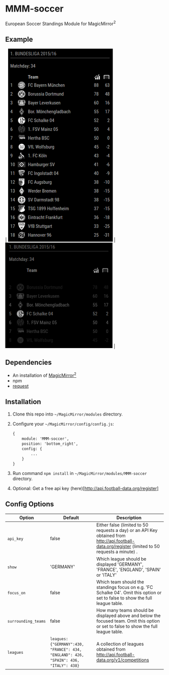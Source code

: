 # MMM-soccer
European Soccer Standings Module for MagicMirror<sup>2</sup>

## Example

| ![](.github/example_full.png) | ![](.github/example_focused.png) |

## Dependencies
  * An installation of [MagicMirror<sup>2</sup>](https://github.com/MichMich/MagicMirror)
  * npm
  * [request](https://www.npmjs.com/package/request)

## Installation
 1. Clone this repo into `~/MagicMirror/modules` directory.
 2. Configure your `~/MagicMirror/config/config.js`:

    ```
    {
        module: 'MMM-soccer',
        position: 'bottom_right',
        config: {
            ...
        }
    }
    ```
 3. Run command `npm install` in `~/MagicMirror/modules/MMM-soccer` directory.
 4. Optional: Get a free api key (here)[http://api.football-data.org/register]

## Config Options
| **Option** | **Default** | **Description** |
| --- | --- | --- |
| `api_key` | false | Either false (limited to 50 requests a day) or an API Key obtained from http://api.football-data.org/register (limited to 50 requests a minute) . |
| `show` | 'GERMANY' | Which league should be displayed  'GERMANY', 'FRANCE', 'ENGLAND', 'SPAIN' or 'ITALY' |
| `focus_on` | false | Which team should the standings focus on e.g. 'FC Schalke 04'. Omit this option or set to false to show the full league table. |
| `surrounding_teams` | false | How many teams should be displayed above and below the focused team. Omit this option or set to false to show the full league table. |
| `leagues` | `leagues: {"GERMANY":430, "FRANCE": 434, "ENGLAND": 426, "SPAIN": 436, "ITALY": 438}` | A collection of leagues obtained from http://api.football-data.org/v1/competitions |
